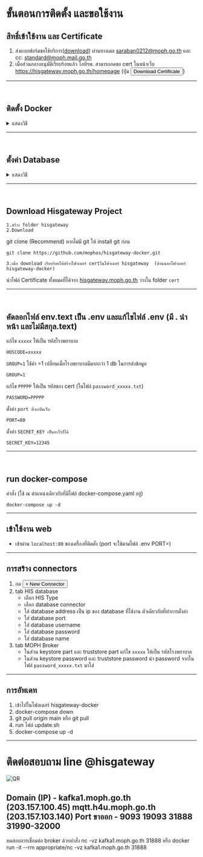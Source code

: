 # ขั้นตอนการติดตั้ง และขอใช้งาน
## สิทธิ์เข้าใช้งาน และ Certificate
1. ส่งแบบฟอร์มขอใช้บริการ([download](https://moph.cc/_aHErjLjJ)) ผ่านทางเมล saraban0212@moph.go.th และ cc: standard@moph.mail.go.th
2. เมื่อส่วนกลางอนุมัติเรียบร้อยแล้ว ไอทีรพ. สามารถกดขอ cert ในหน้าเว็บ https://hisgateway.moph.go.th/homepage (ปุ่ม <button>Download Certificate</button>)
---
<br>

## ติดตั้ง Docker
<details><summary>แสดงวิธี</summary>
<p>

1. ติดตั้ง Docker
    - centos: [https://docs.docker.com/engine/install/centos](https://docs.docker.com/engine/install/centos)
    - debian: [https://docs.docker.com/engine/install/debian](https://docs.docker.com/engine/install/debian)
    - fedora: [https://docs.docker.com/engine/install/fedora](https://docs.docker.com/engine/install/fedora)
    - ubuntu: [https://docs.docker.com/engine/install/ubuntu](https://docs.docker.com/engine/install/ubuntu)

2. ติดตั้ง Docker-compose
    - [https://docs.docker.com/compose/install/](https://docs.docker.com/compose/install/)
3. run คำสั่ง sudo systemctl enable docker เพื่อให้ service docker start โดยอัตโนมัติ
</p>
</details>

---
<br>

## ตั้งค่า Database
<details><summary>แสดงวิธี</summary>
<p>

### Postgres
<details>
  <summary>แสดงวิธี</summary>
  <p>

   1. Install plugin
   	- CentOS:
           ```
           sudo yum install wal2json<version>
           ```
   	- Ubuntu:
     	    ```
           sudo apt-get install postgresql-<version>-wal2json
           ```

       **example** Postgres V.13: `wal2json13` | `postgresql-13-wal2json`

       ***ref:*** [htps://github.com/eulerto/wal2json](htps://github.com/eulerto/wal2json)
   2. Configuration options in postgresql.conf:
       ```
       wal_level = logical;
       max_replication_slots = 10;
       shared_preload_libraries = 'wal2json'
       ```
   3. Restert service postgres
   - ***P.S.*** Show config path
       ```
       SHOW config_file
       ```
       Ubuntu: `/etc/postgresql/{{version}}/main/postgresql.conf`

       CentOS: `/var/lib/pgsql/{{version}}/data/postgresql.conf`

  </p>
</details>

---

### Mysql
      
<details><summary>แสดงวิธี</summary>
<p>

1. Configuration options in my.cnf/my.ini วางใต้ `[mysqld]`
    ```
    server_id=10001
    log_bin=gwhis
    binlog_format=row
    binlog_do_db=ชื่อฐานข้อมูล

    ;บางเวอร์ชั่นใช้ binlog_expire_logs_seconds=
    expire_logs_days=7

    ;กรณีตั้งค่าที่เครื่อง slave โดยใช้ของ mysql ถ้าเป็น slave โดยใช้ tools hosxp ไม่ต้องใส่
    log_slave_updates=on
    ```
2. restart service mysql
3. ทดสอบ Binlog โดยการเข้าไป Query ในฐานข้อมูลใช้คำสั่ง `SHOW BINARY LOGS;`
- ***P.S.*** `GRANT LOCK, SELECT, RELOAD, REPLICATION SLAVE, REPLICATION CLIENT`
</p>
</details>

---
### SQL Server
<details><summary>แสดงวิธี</summary>
<p>

> #### **IMPORTANT**
> **Change data capture (CDC) is only available in the Enterprise, Developer, and Enterprise Evaluation editions**

ถ้าหากใช้ Standard Edition จะรันคำสั่งนี้ไม่ได้ `EXEC sys.sp_cdc_enable_db` และจะติด Error ดังนี้

> Msg 22988, Level 16, State 1, Server NAME, Procedure sp_cdc_enable_db,
This instance of SQL Server is the Standard Edition (64-bit). Change data capture is only available in the Enterprise, Developer, and Enterprise Evaluation editions.
> [42000] [Microsoft][ODBC Driver 17 for SQL Server][SQL Server]This instance of SQL Server is the Standard Edition (64-bit). Change data capture is only available in the Enterprise, Developer, and Enterprise Evaluation editions. (22988)

1. ใช้คำสั่ง Query เพื่อเปิด CDC สำหรับฐานข้อมูล
    ```
    EXEC sys.sp_cdc_enable_db
    ```

2. ใช้คำสั่ง Query เพื่อเปิด CDC ให้กับตาราง

    - ทีละตาราง
        ```
        EXEC sys.sp_cdc_enable_table
            @source_schema = 'dbo',
            @source_name = 'tableName',
            @role_name = NULL,
            @filegroup_name = NULL,
            @supports_net_changes = 1;
        ```
    ---
    - สร้าง function เพื่อเปิด cdc ทีเดียว
        ```
        create procedure sp_enable_disable_cdc_all_tables(@dbname varchar(100), @enable bit)
        as
        BEGIN TRY
        DECLARE @source_name varchar(400);
        declare @sql varchar(1000)
        DECLARE the_cursor CURSOR FAST_FORWARD FOR
        SELECT table_name
        FROM INFORMATION_SCHEMA.TABLES where TABLE_CATALOG=@dbname and table_schema='dbo' and table_name != 'systranschemas'
        OPEN the_cursor
        FETCH NEXT FROM the_cursor INTO @source_name
        WHILE @@FETCH_STATUS = 0
        BEGIN
        if @enable = 1
        set @sql =' Use '+ @dbname+ ';EXEC sys.sp_cdc_enable_table
                    @source_schema = N''dbo'',@source_name = '+@source_name+'
                , @role_name = N'''+'dbo'+''''
        else
        set @sql =' Use '+ @dbname+ ';EXEC sys.sp_cdc_disable_table
                    @source_schema = N''dbo'',@source_name = '+@source_name+',  @capture_instance =''all'''
        exec(@sql)
        FETCH NEXT FROM the_cursor INTO @source_name
        END
        CLOSE the_cursor
        DEALLOCATE the_cursor
        SELECT 'Successful'
        END TRY
        BEGIN CATCH
        CLOSE the_cursor
        DEALLOCATE the_cursor
            SELECT
                ERROR_NUMBER() AS ErrorNumber
                ,ERROR_MESSAGE() AS ErrorMessage;
        END CATCH
        ```
      ```
      EXEC sp_enable_disable_cdc_all_tables "database",1
      ```
3. ใช้คำสั่ง Query เพื่อดูตารางที่เปิด CDC
    ```
    SELECT t.name, t.is_tracked_by_cdc FROM sys.tables t WHERE t.is_tracked_by_cdc = 1;
    ```

</p>
</details>

---
### Oracle
<details><summary>แสดงวิธี</summary>
<p>

  ```shell
  ORACLE_SID=ORACLCDB dbz_oracle sqlplus /nolog
  ```
  ```
  CONNECT sys/top_secret AS SYSDBA
  alter system set db_recovery_file_dest_size = 10G;
  alter system set db_recovery_file_dest = '/opt/oracle/oradta/recovery_area' scope=spfile;
  shutdown immediate
  startup mount
  alter database archivelog;
  alter database open;
  ```
  Should now "Database log mode: Archive Mode"
  ```
  archive log list

  exit;
  ```
  ***ref:*** https://debezium.io/documentation/reference/connectors/oracle.html#_preparing_the_database

</p>
</details>

</p>
</details>

---
<br>

## Download Hisgateway Project
    1.สร้าง folder hisgateway 
    2.Download 
  git clone (Recommend)  หากไม่มี git ให้ install git ก่อน
  ```
  git clone https://github.com/mophos/hisgateway-docker.git
  ```
    3.เมื่อ download เรียบร้อยให้สร้างโฟวเดอร์ certในโฟวเดอร์ hisgateway  (ด้านนอกโฟวเดอร์ hisgateway-docker)

  นำไฟล์ Certificate ทั้งหมดที่ได้จาก [hisgateway.moph.go.th](https://hisgateway.moph.go.th/tutorial/homepage) วางใน folder `cert`

---
<br>

## คัดลอกไฟล์ env.text เป็น .env  และแก้ไขไฟล์ .env  (มี . นำหน้า และไม่มีสกุล.text)

แก้ไข `xxxxx` ให้เป็น รหัสโรงพยาบาล
```
HOSCODE=xxxxx
```
    
`GROUP=1` ใช้ค่า =1 เปลี่ยนเมื่อโรงพยาบาลมีมากกว่า 1 db ในการส่งข้อมูล
```
GROUP=1
```
    
แก้ไข `PPPPP` ให้เป็น รหัสของ cert (ในไฟล์ `password_xxxxx.txt`)
```
PASSWORD=PPPPP
```
    
ตั้งค่า `port ที่จะเปิดเว็บ` 
```
PORT=80
```
    
ตั้งค่า `SECRET_KEY เป็นอะไรก็ได้` 
```
SECRET_KEY=12345
```
---
<br>

 ## run docker-compose
คำสั่ง (ใช้ ณ ตำแหน่งเดียวกับที่มีไฟล์ docker-compose.yaml อยู่)
  ```
  docker-compose up -d
  ```
---
## เข้าใช้งาน web
- เข้าผ่าน `localhost:80` ของเครื่องที่ติดตั้ง (port จะใช้ตามไฟล์ .env PORT=)
---
## การสร้าง connectors
1. กด <button>+ New Connector</button>
2. tab HIS database
     - เลือก HIS Type
     - เลือก database connector
     - ใส่ database address เป็น ip ของ database ที่ใช้งาน ตัวเดียวกับที่ทำการตั้งค่า
     - ใส่ database port
     - ใส่ database username
     - ใส่ database password
     - ใส่ database name
3. tab MOPH Broker
   - ในส่วน keystore part และ truststore part
       แก้ไข `xxxxx` ให้เป็น รหัสโรงพยาบาล
   - ในส่วน keystore password และ truststore password
       นำ password จากในไฟล์ `password_xxxxx.txt` มาใส่
---
 ## การอัพเดท
1. เข้าไปในโฟลเดอร์ hisgateway-docker
2. docker-compose down
3. git pull origin main หรือ git pull
4. run ไฟล์ update.sh
5. docker-compose up -d 
---
# ติดต่อสอบถาม line @hisgateway
![QR](https://qr-official.line.me/sid/M/992qwkma.png)

Domain (IP) -
kafka1.moph.go.th (203.157.100.45)
mqtt.h4u.moph.go.th (203.157.103.140)
Port ขาออก -
9093
19093
31888
31990-32000 
---
ทดสอบการเชื่อมต่อ broker ด้วยคำสั่ง nc -vz kafka1.moph.go.th 31888 
หรือ docker run -it --rm appropriate/nc -vz kafka1.moph.go.th 31888
